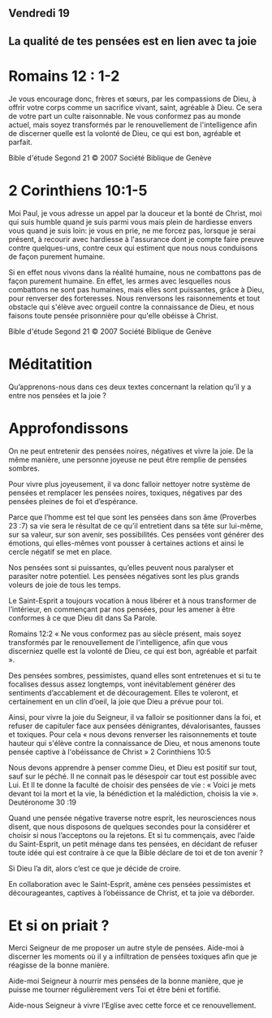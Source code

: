 ## Vendredi 19
## La qualité de tes pensées est en lien avec ta joie

# Romains 12 : 1-2

Je vous encourage donc, frères et sœurs, par les compassions de Dieu, à offrir votre corps comme un sacrifice vivant, saint, agréable à Dieu. Ce sera de votre part un culte raisonnable. Ne vous conformez pas au monde actuel, mais soyez transformés par le renouvellement de l'intelligence afin de discerner quelle est la volonté de Dieu, ce qui est bon, agréable et parfait.

Bible d'étude Segond 21
© 2007 Société Biblique de Genève

# 2 Corinthiens 10:1-5

Moi Paul, je vous adresse un appel par la douceur et la bonté de Christ, moi qui suis humble quand je suis parmi vous mais plein de hardiesse envers vous quand je suis loin: je vous en prie, ne me forcez pas, lorsque je serai présent, à recourir avec hardiesse à l'assurance dont je compte faire preuve contre quelques-uns, contre ceux qui estiment que nous nous conduisons de façon purement humaine.

Si en effet nous vivons dans la réalité humaine, nous ne combattons pas de façon purement humaine. En effet, les armes avec lesquelles nous combattons ne sont pas humaines, mais elles sont puissantes, grâce à Dieu, pour renverser des forteresses. Nous renversons les raisonnements et tout obstacle qui s'élève avec orgueil contre la connaissance de Dieu, et nous faisons toute pensée prisonnière pour qu'elle obéisse à Christ.

Bible d'étude Segond 21
© 2007 Société Biblique de Genève

# Méditatition

Qu’apprenons-nous dans ces deux textes concernant la relation qu’il y a entre nos pensées et la joie ?

# Approfondissons

On ne peut entretenir des pensées noires, négatives et vivre la joie. De la même manière, une personne joyeuse ne peut être remplie de pensées sombres.

Pour vivre plus joyeusement, il va donc falloir nettoyer notre système de pensées et remplacer les pensées noires, toxiques, négatives par des pensées pleines de foi et d’espérance.

Parce que l’homme est tel que sont les pensées dans son âme (Proverbes 23 :7) sa vie sera le résultat de ce qu’il entretient dans sa tête sur lui-même, sur sa valeur, sur son avenir, ses possibilités. Ces pensées vont générer des émotions, qui elles-mêmes vont pousser à certaines actions et ainsi le cercle négatif se met en place.

Nos pensées sont si puissantes, qu’elles peuvent nous paralyser et parasiter notre potentiel. Les pensées négatives sont les plus grands voleurs de joie de tous les temps.

Le Saint-Esprit a toujours vocation à nous libérer et à nous transformer de l’intérieur, en commençant par nos pensées, pour les amener à être conformes à ce que Dieu dit dans Sa Parole.

Romains 12:2 « Ne vous conformez pas au siècle présent, mais soyez transformés par le renouvellement de l'intelligence, afin que vous discerniez quelle est la volonté de Dieu, ce qui est bon, agréable et parfait ».

Des pensées sombres, pessimistes, quand elles sont entretenues et si tu te focalises dessus assez longtemps, vont inévitablement générer des sentiments d’accablement et de découragement. Elles te voleront, et certainement en un clin d’oeil, la joie que Dieu a prévue pour toi.

Ainsi, pour vivre la joie du Seigneur, il va falloir se positionner dans la foi, et refuser de capituler face aux pensées dénigrantes, dévalorisantes, fausses et toxiques. Pour cela « nous devons renverser les raisonnements et toute hauteur qui s'élève contre la connaissance de Dieu, et nous amenons toute pensée captive à l'obéissance de Christ » 2 Corinthiens 10:5

Nous devons apprendre à penser comme Dieu, et Dieu est positif sur tout, sauf sur le péché. Il ne connait pas le désespoir car tout est possible avec Lui. Et Il te donne la faculté de choisir des pensées de vie : « Voici je mets devant toi la mort et la vie, la bénédiction et la malédiction, choisis la vie ». Deutéronome 30 :19

Quand une pensée négative traverse notre esprit, les neurosciences nous disent, que nous disposons de quelques secondes pour la considérer et choisir si nous l’acceptons ou la rejetons. Et si tu commençais, avec l’aide du Saint-Esprit, un petit ménage dans tes pensées, en décidant de refuser toute idée qui est contraire à ce que la Bible déclare de toi et de ton avenir ?

Si Dieu l’a dit, alors c’est ce que je décide de croire.

En collaboration avec le Saint-Esprit, amène ces pensées pessimistes et décourageantes, captives à l’obéissance de Christ, et ta joie va déborder.

# Et si on priait ?

Merci Seigneur de me proposer un autre style de pensées. Aide-moi à discerner les moments où il y a infiltration de pensées toxiques afin que je réagisse de la bonne manière.

Aide-moi Seigneur à nourrir mes pensées de la bonne manière, que je puisse me tourner régulièrement vers Toi et être béni et fortifié.

Aide-nous Seigneur à vivre l’Eglise avec cette force et ce renouvellement.
